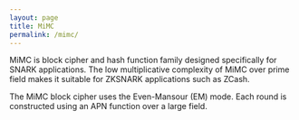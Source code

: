 ```yaml
---
layout: page
title: MiMC
permalink: /mimc/
---
```

MiMC is block cipher and hash function family designed specifically for SNARK applications. The low multiplicative complexity of MiMC over prime field makes it
suitable for ZKSNARK applications such as ZCash.

The MiMC block cipher uses the Even-Mansour (EM) mode. Each round is constructed using an APN function over a large field. 

 
